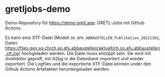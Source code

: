 # gretljobs-demo

Demo-Repository für https://demo.gretl.app: GRETL-Jobs mit Github Actions.

Es kann eine XTF-Datei (Modell `SO_AFU_ABBAUSTELLEN_Publikation_20221103`, Daten: https://files.geo.so.ch/ch.so.afu.abbaustellen/aktuell/ch.so.afu.abbaustellen.xtf.zip) hochgeladen werden. Die Datei muss entzippt sein. Sie wird mit _ilivalidator_ geprüft, mit _ili2pg_ in die Datenbank importiert und wieder exportiert. Die Logfiles und die exportierte XTF-Datei können under den Github Actions Artefakten heruntergeladen werden.




